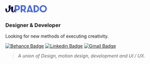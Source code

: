 # [<img alt="Logo RPrado" src="https://raw.githubusercontent.com/rpradosilva/rpradosilva/master/.github/logo-rprado.png" width="130px" />](http://rprado.design)

### **Designer** & **Developer**

Looking for new methods of executing creativity.

[![Behance Badge](https://img.shields.io/badge/-@rpradosilva-21275C?style=flat-square&labelColor=4969D7&logo=behance&logoColor=white&link=https://www.behance.net/rpradosilva)](https://www.behance.net/rpradosilva) 
[![Linkedin Badge](https://img.shields.io/badge/-Rafael%20Prado-21275C?style=flat-square&labelColor=4969D7&logo=Linkedin&logoColor=white&link=https://www.linkedin.com/in/rpradosilva/)](https://www.linkedin.com/in/rpradosilva/) 
[![Gmail Badge](https://img.shields.io/badge/-contato@rprado.design-21275C?style=flat-square&labelColor=4969D7&logo=gmail&logoColor=white&link=mailto:contato@rprado.design)](mailto:contato@rprado.design)

> *A union of Design, motion design, development and UI / UX.*
